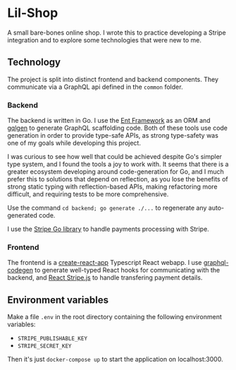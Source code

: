 # Lil-Shop

A small bare-bones online shop. I wrote this to practice developing a Stripe integration and to explore some technologies that were new to me.

## Technology
The project is split into distinct frontend and backend components. They communicate via a GraphQL api defined in the `common` folder.

### Backend
The backend is written in Go. I use the [Ent Framework](https://entgo.io/) as an ORM and [gqlgen](https://gqlgen.com/) to generate GraphQL scaffolding code. Both of these tools use code generation in order to provide type-safe APIs, as strong type-safety was one of my goals while developing this project. 

I was curious to see how well that could be achieved despite Go's simpler type system, and I found the tools a joy to work with. It seems that there is a greater ecosystem developing around code-generation for Go, and I much prefer this to solutions that depend on reflection, as you lose the benefits of strong static typing with reflection-based APIs, making refactoring more difficult, and requiring tests to be more comprehensive.

Use the command `cd backend; go generate ./...` to regenerate any auto-generated code.

I use the [Stripe Go library](https://github.com/stripe/stripe-go) to handle payments processing with Stripe.

### Frontend
The frontend is a [create-react-app](https://github.com/facebook/create-react-app) Typescript React webapp.  I use [graphql-codegen](https://graphql-code-generator.com/) to generate well-typed React hooks for communicating with the backend, and [React Stripe.js](https://github.com/stripe/react-stripe-js) to handle transfering payment details.

## Environment variables
Make a file `.env` in the root directory containing the following environment variables:
- `STRIPE_PUBLISHABLE_KEY`
- `STRIPE_SECRET_KEY`

Then it's just `docker-compose up` to start the application on localhost:3000.

